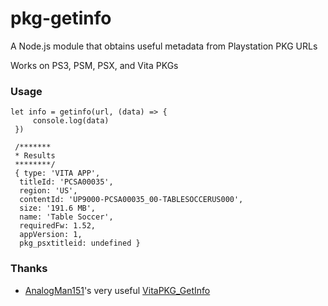 # pkg-getinfo

A Node.js module that obtains useful metadata from Playstation PKG URLs

Works on PS3, PSM, PSX, and Vita PKGs

### Usage
```
let info = getinfo(url, (data) => {
     console.log(data)
 })

 /*******
 * Results
 ********/
 { type: 'VITA APP',
  titleId: 'PCSA00035',
  region: 'US',
  contentId: 'UP9000-PCSA00035_00-TABLESOCCERUS000',
  size: '191.6 MB',
  name: 'Table Soccer',
  requiredFw: 1.52,
  appVersion: 1,
  pkg_psxtitleid: undefined }
 ```

### Thanks
* [AnalogMan151][]'s very useful [VitaPKG\_GetInfo][]


[AnalogMan151]: https://github.com/AnalogMan151
[VitaPKG\_GetInfo]: https://github.com/AnalogMan151/VitaPKG_GetInfo